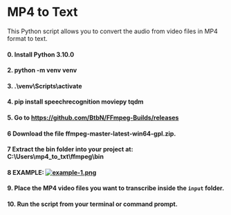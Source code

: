 # MP4 to Text
This Python script allows you to convert the audio from video files in MP4 format to text.
#### 0. Install Python 3.10.0
#### 2. python -m venv venv
#### 3. .\venv\Scripts\activate
#### 4. pip install speechrecognition moviepy tqdm
#### 5. Go to https://github.com/BtbN/FFmpeg-Builds/releases
#### 6  Download the file ffmpeg-master-latest-win64-gpl.zip.
#### 7  Extract the bin folder into your project at: C:\Users\mp4_to_txt\ffmpeg\bin
#### 8  EXAMPLE: [![example-1.png](https://i.postimg.cc/FzdctLS4/example-1.png)](https://postimg.cc/9w2zZz18)
#### 9. Place the MP4 video files you want to transcribe inside the `input` folder.
#### 10. Run the script from your terminal or command prompt.
